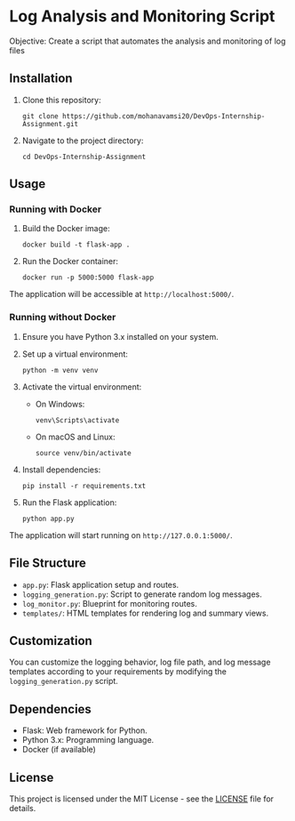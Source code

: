 # Log Analysis and Monitoring Script


Objective: Create a script that automates the analysis and monitoring of log files

## Installation

1. Clone this repository:

    ```
    git clone https://github.com/mohanavamsi20/DevOps-Internship-Assignment.git
    ```

2. Navigate to the project directory:

    ```
    cd DevOps-Internship-Assignment
    ```

## Usage

### Running with Docker

1. Build the Docker image:

    ```
    docker build -t flask-app .
    ```

2. Run the Docker container:

    ```
    docker run -p 5000:5000 flask-app
    ```

The application will be accessible at `http://localhost:5000/`.

### Running without Docker

1. Ensure you have Python 3.x installed on your system.

2. Set up a virtual environment:

    ```
    python -m venv venv
    ```

3. Activate the virtual environment:

    - On Windows:

        ```
        venv\Scripts\activate
        ```

    - On macOS and Linux:

        ```
        source venv/bin/activate
        ```

4. Install dependencies:

    ```
    pip install -r requirements.txt
    ```

5. Run the Flask application:

    ```
    python app.py
    ```

The application will start running on `http://127.0.0.1:5000/`.

## File Structure

- `app.py`: Flask application setup and routes.
- `logging_generation.py`: Script to generate random log messages.
- `log_monitor.py`: Blueprint for monitoring routes.
- `templates/`: HTML templates for rendering log and summary views.

## Customization

You can customize the logging behavior, log file path, and log message templates according to your requirements by modifying the `logging_generation.py` script.

## Dependencies

- Flask: Web framework for Python.
- Python 3.x: Programming language.
- Docker (if available)
## License

This project is licensed under the MIT License - see the [LICENSE](LICENSE) file for details.
